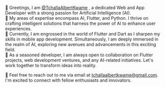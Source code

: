 👋 Greetings, I am <a href="https://github.com/TchallaAlbertKwame">@TchallaAlbertKwame</a>
, a dedicated Web and App Developer with a strong passion for Artificial Intelligence (AI).<br>
👀 My areas of expertise encompass AI, Flutter, and Python. I thrive on crafting intelligent solutions that harness the power of AI to enhance user experiences.<br>
🌱 Currently, I am engrossed in the world of Flutter and Dart as I sharpen my skills in mobile app development. Simultaneously, I am deeply immersed in the realm of AI, exploring new avenues and advancements in this exciting field.<br>
💼 As a seasoned developer, I am always open to collaboration on Flutter projects, web development ventures, and any AI-related initiatives. Let's work together to transform ideas into reality.<br>

📧 Feel free to reach out to me via email at tchallaalbertkwame@gmail.com. I'm excited to connect with fellow enthusiasts and innovators.




